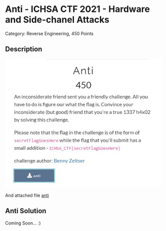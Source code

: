 # Anti - ICHSA CTF 2021 - Hardware and Side-chanel Attacks
Category: Reverse Engineering, 450 Points

## Description


![‏‏image.JPG](images/image.JPG)
 
And attached file [anti](anti)

## Anti Solution

Coming Soon... :)
